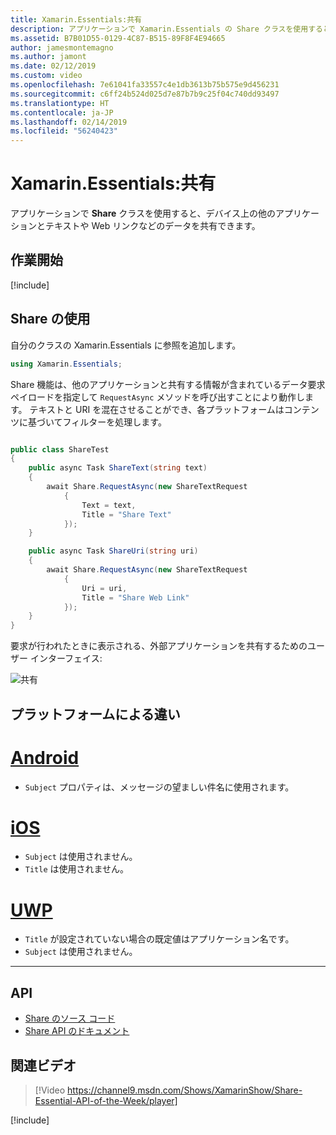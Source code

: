 ```yaml
---
title: Xamarin.Essentials:共有
description: アプリケーションで Xamarin.Essentials の Share クラスを使用すると、デバイス上の他のアプリケーションとテキストや Web リンクなどのデータを共有できます。
ms.assetid: B7B01D55-0129-4C87-B515-89F8F4E94665
author: jamesmontemagno
ms.author: jamont
ms.date: 02/12/2019
ms.custom: video
ms.openlocfilehash: 7e61041fa33557c4e1db3613b75b575e9d456231
ms.sourcegitcommit: c6ff24b524d025d7e87b7b9c25f04c740dd93497
ms.translationtype: HT
ms.contentlocale: ja-JP
ms.lasthandoff: 02/14/2019
ms.locfileid: "56240423"
---
```

# <a name="xamarinessentials-share"></a>Xamarin.Essentials:共有

アプリケーションで **Share** クラスを使用すると、デバイス上の他のアプリケーションとテキストや Web リンクなどのデータを共有できます。

## <a name="get-started"></a>作業開始

[!include[](~/essentials/includes/get-started.md)]

## <a name="using-share"></a>Share の使用

自分のクラスの Xamarin.Essentials に参照を追加します。

```csharp
using Xamarin.Essentials;
```

Share 機能は、他のアプリケーションと共有する情報が含まれているデータ要求ペイロードを指定して `RequestAsync` メソッドを呼び出すことにより動作します。 テキストと URI を混在させることができ、各プラットフォームはコンテンツに基づいてフィルターを処理します。

```csharp

public class ShareTest
{
    public async Task ShareText(string text)
    {
        await Share.RequestAsync(new ShareTextRequest
            {
                Text = text,
                Title = "Share Text"
            });
    }

    public async Task ShareUri(string uri)
    {
        await Share.RequestAsync(new ShareTextRequest
            {
                Uri = uri,
                Title = "Share Web Link"
            });
    }
}
```

要求が行われたときに表示される、外部アプリケーションを共有するためのユーザー インターフェイス:

![共有](share-images/share.png)

## <a name="platform-differences"></a>プラットフォームによる違い

# <a name="androidtabandroid"></a>[Android](#tab/android)

* `Subject` プロパティは、メッセージの望ましい件名に使用されます。

# <a name="iostabios"></a>[iOS](#tab/ios)

* `Subject` は使用されません。
* `Title` は使用されません。

# <a name="uwptabuwp"></a>[UWP](#tab/uwp)

* `Title` が設定されていない場合の既定値はアプリケーション名です。
* `Subject` は使用されません。

-----

## <a name="api"></a>API

- [Share のソース コード](https://github.com/xamarin/Essentials/tree/master/Xamarin.Essentials/Share)
- [Share API のドキュメント](xref:Xamarin.Essentials.Share)

## <a name="related-video"></a>関連ビデオ

> [!Video https://channel9.msdn.com/Shows/XamarinShow/Share-Essential-API-of-the-Week/player]

[!include[](~/essentials/includes/xamarin-show-essentials.md)]
